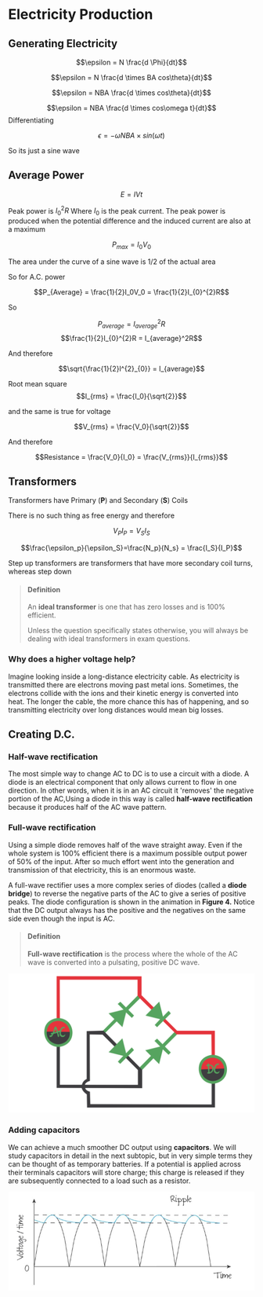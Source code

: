 # Electricity Production 

## Generating Electricity

$$\epsilon = N \frac{d \Phi}{dt}$$

$$\epsilon = N \frac{d \times BA cos\theta}{dt}$$

$$\epsilon = NBA \frac{d \times cos\theta}{dt}$$

$$\epsilon = NBA \frac{d \times cos\omega t}{dt}$$
Differentiating 

$$\epsilon = -\omega NBA \times sin(\omega t)$$


So its just a sine wave




## Average Power

$$E = IVt$$

Peak power is $I^{2}_{0}R$ Where $I_{0}$ is the peak current. The peak power is produced when the potential difference and the induced current are also at a maximum

$$P_{max} = I_{0}V_{0}$$

The area under the curve of a sine wave is 1/2 of the actual area


So for A.C. power

$$P_{Average} = \frac{1}{2}I_0V_0 = \frac{1}{2}I_{0}^{2}R$$

So 

$$P_{average} = I_{average}^2R$$
$$\frac{1}{2}I_{0}^{2}R = I_{average}^2R$$

And therefore 

$$\sqrt{\frac{1}{2}I^{2}_{0}} = I_{average}$$

Root mean square 
$$I_{rms} = \frac{I_0}{\sqrt{2}}$$

and the same is true for voltage

$$V_{rms} = \frac{V_0}{\sqrt{2}}$$

And therefore

$$Resistance = \frac{V_0}{I_0} = \frac{V_{rms}}{I_{rms}}$$




## Transformers

Transformers have Primary (**P**) and Secondary (**S**) Coils

There is no such thing as free energy and therefore 

$$V_P I_P=V_S I_S$$

$$\frac{\epsilon_p}{\epsilon_S}=\frac{N_p}{N_s} = \frac{I_S}{I_P}$$

Step up transformers are transformers that have more secondary coil turns, whereas step down 

>#### Definition
>
>An **ideal transformer** is one that has zero losses and is 100% efficient.
>
>Unless the question specifically states otherwise, you will always be dealing with ideal transformers in exam questions.


### Why does a higher voltage help?

Imagine looking inside a long-distance electricity cable. As electricity is transmitted there are electrons moving past metal ions. Sometimes, the electrons collide with the ions and their kinetic energy is converted into heat. The longer the cable, the more chance this has of happening, and so transmitting electricity over long distances would mean big losses.

## Creating D.C.

### Half-wave rectification

The most simple way to change AC to DC is to use a circuit with a diode. A diode is an electrical component that only allows current to flow in one direction. In other words, when it is in an AC circuit it 'removes' the negative portion of the AC,Using a diode in this way is called **half-wave rectification** because it produces half of the AC wave pattern. 

### Full-wave rectification

Using a simple diode removes half of the wave straight away. Even if the whole system is 100% efficient there is a maximum possible output power of 50% of the input. After so much effort went into the generation and transmission of that electricity, this is an enormous waste.

A full-wave rectifier uses a more complex series of diodes (called a **diode bridge**) to reverse the negative parts of the AC to give a series of positive peaks. The diode configuration is shown in the animation in **Figure 4.** Notice that the DC output always has the positive and the negatives on the same side even though the input is AC.

> #### Definition
>
>**Full-wave rectification** is the process where the whole of the AC wave is converted into a pulsating, positive DC wave.

![Diode Bridge Rectifier](diode-bridge-rectifier.gif)

### Adding capacitors

We can achieve a much smoother DC output using **capacitors**. We will study capacitors in detail in the next subtopic, but in very simple terms they can be thought of as temporary batteries. If a potential is applied across their terminals capacitors will store charge; this charge is released if they are subsequently connected to a load such as a resistor.

![D.C. Ripple](DCRipple.jpg)


